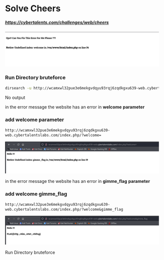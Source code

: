 # Solve Cheers
##### https://cybertalents.com/challenges/web/cheers

![alt text](images/image.png)

### Run Directory bruteforce

```bash
dirsearch -u http://wcamxwl32pue3e6mekgvdqyu93rqj6zqdkgxu639-web.cybertalentslabs.com -x 403,404
```

No output 

in the error message the website has an error in **welcome** **parameter** 

### add welcome parameter 

```http
http://wcamxwl32pue3e6mekgvdqyu93rqj6zqdkgxu639-web.cybertalentslabs.com/index.php/?welcome=
```
![alt text](images/image-1.png)

in the error message the website has an error in **gimme_flag**  **parameter** 

### add welcome gimme_flag

```
http://wcamxwl32pue3e6mekgvdqyu93rqj6zqdkgxu639-web.cybertalentslabs.com/index.php/?welcome&gimme_flag
```

![alt text](images/image-2.png)

Run Directory bruteforce